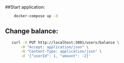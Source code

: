 ##Start application:
```bash
    docker-compose up -d
 ```
## Change balance:
```bash
   curl -X PUT http://localhost:3001/users/balance \
       -H "Accept: application/json" \
       -H "Content-Type: application/json" \
       -d '{"userId": 1, "amount": -2}'
 ```

